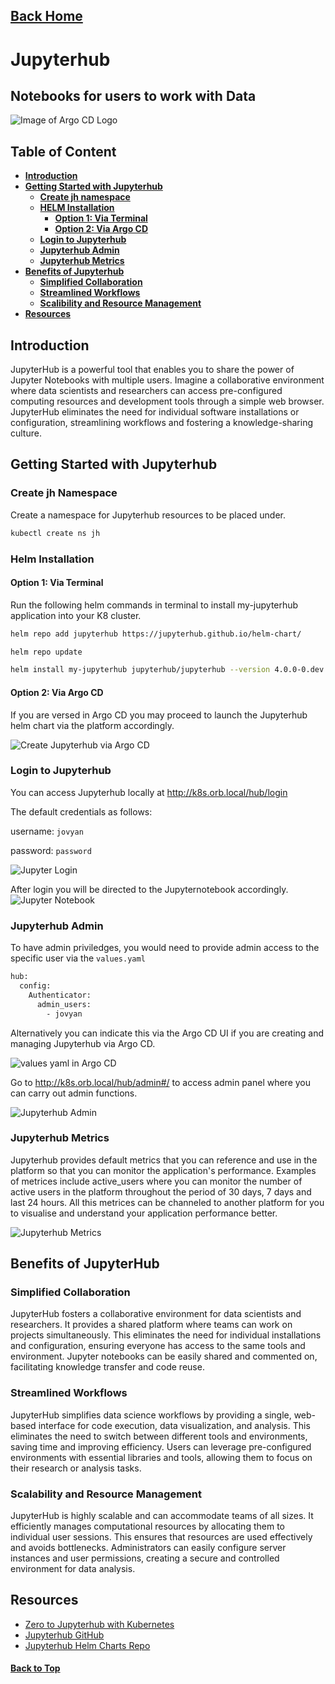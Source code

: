 
## [Back Home](../../README.md)

# Jupyterhub
## Notebooks for users to work with Data

![Image of Argo CD Logo](../src/img/jupyter/logo.png)

## Table of Content
* **[Introduction](#introduction)**
* **[Getting Started with Jupyterhub](#getting-started-with-jupyterhub)**
    * **[Create jh namespace](#create-jh-namespace)**
    * **[HELM Installation](#helm-installation)**
        * **[Option 1: Via Terminal](#option-1-via-terminal)**
        * **[Option 2: Via Argo CD](#option-2-via-argo-cd)**
    * **[Login to Jupyterhub](#login-to-jupyterhub)**
    * **[Jupyterhub Admin](#jupyterhub-admin)**
    * **[Jupyterhub Metrics](#jupyterhub-metrics)**
* **[Benefits of Jupyterhub](#benefits-of-jupyterhub)**
    * **[Simplified Collaboration](#simplified-collaboration)**
    * **[Streamlined Workflows](#streamlined-workflows)**
    * **[Scalibility and Resource Management](#scalability-and-resource-management)**
* **[Resources](#resources)**

## Introduction
JupyterHub is a powerful tool that enables you to share the power of Jupyter Notebooks with multiple users. Imagine a collaborative environment where data scientists and researchers can access pre-configured computing resources and development tools through a simple web browser. JupyterHub eliminates the need for individual software installations or configuration, streamlining workflows and fostering a knowledge-sharing culture. 

## Getting Started with Jupyterhub

### Create jh Namespace
Create a namespace for Jupyterhub resources to be placed under.
```bash
kubectl create ns jh
```

### Helm Installation

#### Option 1: Via Terminal
Run the following helm commands in terminal to install my-jupyterhub application into your K8 cluster.
```bash
helm repo add jupyterhub https://jupyterhub.github.io/helm-chart/

helm repo update

helm install my-jupyterhub jupyterhub/jupyterhub --version 4.0.0-0.dev.git.6568.he1cdef40 --values values.yaml --namespace jh

```
#### Option 2: Via Argo CD
If you are versed in Argo CD you may proceed to launch the Jupyterhub helm chart via the platform accordingly.

![Create Jupyterhub via Argo CD](../src/img/jupyter/createjh-argocd.png)

### Login to Jupyterhub
You can access Jupyterhub locally at http://k8s.orb.local/hub/login

The default credentials as follows:

username: `jovyan`

password: `password`

![Jupyter Login](../src/img/jupyter/jh-login.png)

After login you will be directed to the Jupyternotebook accordingly.
![Jupyter Notebook](../src/img/jupyter/jh-notebook.png)

### Jupyterhub Admin
To have admin priviledges, you would need to provide admin access to the specific user via the `values.yaml`

```bash
hub:
  config:
    Authenticator:
      admin_users:
        - jovyan
```

Alternatively you can indicate this via the Argo CD UI if you are creating and managing Jupyterhub via Argo CD.

![values yaml in Argo CD](../src/img/jupyter/argocd-values.png)

Go to http://k8s.orb.local/hub/admin#/ to access admin panel where you can carry out admin functions.

![Jupyterhub Admin](../src/img/jupyter/jh-admin.png)


### Jupyterhub Metrics

Jupyterhub provides default metrics that you can reference and use in the platform so that you can monitor the application's performance. Examples of metrices include active_users where you can monitor the number of active users in the platform throughout the period of 30 days, 7 days and last 24 hours. All this metrices can be channeled to another platform for you to visualise and understand your application performance better.

![Jupyterhub Metrics](../src/img/jupyter/jh-metrics.png)



## Benefits of JupyterHub

### Simplified Collaboration

JupyterHub fosters a collaborative environment for data scientists and researchers.  It provides a shared platform where teams can work on projects simultaneously.  This eliminates the need for individual installations and configuration, ensuring everyone has access to the same tools and environment.  Jupyter notebooks can be easily shared and commented on, facilitating knowledge transfer and code reuse.

### Streamlined Workflows

JupyterHub simplifies data science workflows by providing a single, web-based interface for code execution, data visualization, and analysis.  This eliminates the need to switch between different tools and environments, saving time and improving efficiency.  Users can leverage pre-configured environments with essential libraries and tools, allowing them to focus on their research or analysis tasks.

### Scalability and Resource Management

JupyterHub is highly scalable and can accommodate teams of all sizes.  It efficiently manages computational resources by allocating them to individual user sessions.  This ensures that resources are used effectively and avoids bottlenecks.  Administrators can easily configure server instances and user permissions, creating a secure and controlled environment for data analysis.

## Resources
- [Zero to Jupyterhub with Kubernetes](https://z2jh.jupyter.org/en/stable/)
- [Jupyterhub GitHub](https://github.com/jupyterhub)
- [Jupyterhub Helm Charts Repo](https://github.com/jupyterhub/zero-to-jupyterhub-k8s)


#### [Back to Top](#back-home)